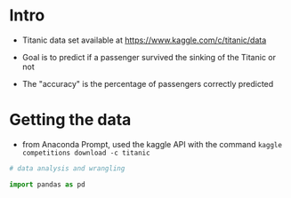 # Intro

- Titanic data set available at https://www.kaggle.com/c/titanic/data 

- Goal is to predict if a passenger survived the sinking of the Titanic or not

- The "accuracy" is the percentage of passengers correctly predicted



# Getting the data

- from Anaconda Prompt, used the kaggle API with the command `kaggle competitions download -c titanic`

```python
# data analysis and wrangling

import pandas as pd
```


